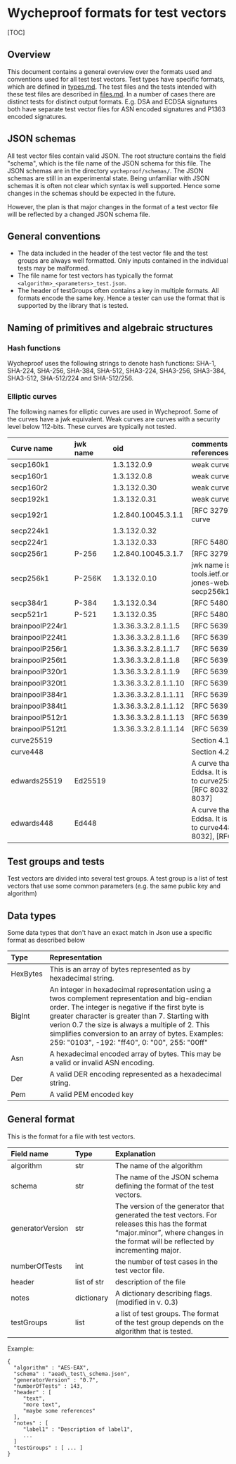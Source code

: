 # Wycheproof formats for test vectors

[TOC]

## Overview

This document contains a general overview over the formats used and conventions
used for all test test vectors. Test types have specific formats, which are
defined in [types.md](types.md). The test files and the tests intended with
these test files are described in [files.md](files.md). In a number of cases
there are distinct tests for distinct output formats. E.g. DSA and ECDSA
signatures both have separate test vector files for ASN encoded signatures and
P1363 encoded signatures.

## JSON schemas

All test vector files contain valid JSON. The root structure contains the field
"schema", which is the file name of the JSON schema for this file. The JSON
schemas are in the directory `wycheproof/schemas/`. The JSON schemas are still
in an experimental state. Being unfamiliar with JSON schemas it is often not
clear which syntax is well supported. Hence some changes in the schemas should
be expected in the future.

However, the plan is that major changes in the format of a test vector file will
be reflected by a changed JSON schema file.

## General conventions

- The data included in the header of the test vector file and the test groups
  are always well formatted. Only inputs contained in the individual tests may
  be malformed.
- The file name for test vectors has typically the format
  `<algorithm>_<parameters>_test.json`.
- The header of testGroups often contains a key in multiple formats. All formats
  encode the same key. Hence a tester can use the format that is supported by
  the library that is tested.

## Naming of primitives and algebraic structures

### Hash functions

Wycheproof uses the following strings to denote hash functions: SHA-1, SHA-224,
SHA-256, SHA-384, SHA-512, SHA3-224, SHA3-256, SHA3-384, SHA3-512, SHA-512/224
and SHA-512/256.

### Elliptic curves

The following names for elliptic curves are used in Wycheproof. Some of the
curves have a jwk equivalent. Weak curves are curves with a security level below
112-bits. These curves are typically not tested.

| **Curve name**  | **jwk name** | **oid**               | **comments and references**                                                               |
| :-------------- | :----------- | :-------------------- | :---------------------------------------------------------------------------------------- |
| secp160k1       |              | 1.3.132.0.9           | weak curve                                                                                |
| secp160r1       |              | 1.3.132.0.8           | weak curve                                                                                |
| secp160r2       |              | 1.3.132.0.30          | weak curve                                                                                |
| secp192k1       |              | 1.3.132.0.31          | weak curve                                                                                |
| secp192r1       |              | 1.2.840.10045.3.1.1   | [RFC 3279], weak curve                                                                    |
| secp224k1       |              | 1.3.132.0.32          |
| secp224r1       |              | 1.3.132.0.33          | [RFC 5480]                                                                                |
| secp256r1       | P-256        | 1.2.840.10045.3.1.7   | [RFC 3279]                                                                                |
| secp256k1       | P-256K       | 1.3.132.0.10          | jwk name is proposed in tools.ietf.org/html/draft-jones-webauthn-secp256k1-00             |
| secp384r1       | P-384        | 1.3.132.0.34          | [RFC 5480]                                                                                |
| secp521r1       | P-521        | 1.3.132.0.35          | [RFC 5480]                                                                                |
| brainpoolP224r1 |              | 1.3.36.3.3.2.8.1.1.5  | [RFC 5639]                                                                                |
| brainpoolP224t1 |              | 1.3.36.3.3.2.8.1.1.6  | [RFC 5639]                                                                                |
| brainpoolP256r1 |              | 1.3.36.3.3.2.8.1.1.7  | [RFC 5639]                                                                                |
| brainpoolP256t1 |              | 1.3.36.3.3.2.8.1.1.8  | [RFC 5639]                                                                                |
| brainpoolP320r1 |              | 1.3.36.3.3.2.8.1.1.9  | [RFC 5639]                                                                                |
| brainpoolP320t1 |              | 1.3.36.3.3.2.8.1.1.10 | [RFC 5639]                                                                                |
| brainpoolP384r1 |              | 1.3.36.3.3.2.8.1.1.11 | [RFC 5639]                                                                                |
| brainpoolP384t1 |              | 1.3.36.3.3.2.8.1.1.12 | [RFC 5639]                                                                                |
| brainpoolP512r1 |              | 1.3.36.3.3.2.8.1.1.13 | [RFC 5639]                                                                                |
| brainpoolP512t1 |              | 1.3.36.3.3.2.8.1.1.14 | [RFC 5639]                                                                                |
| curve25519      |              |                       | Section 4.1 [RFC 7748]                                                                    |
| curve448        |              |                       | Section 4.2 [RFC 7748]                                                                    |
| edwards25519    | Ed25519      |                       | A curve that is used in Eddsa. It is isomorphic to curve25519. See [RFC 8032], [RFC 8037] |
| edwards448      | Ed448        |                       | A curve that is used in Eddsa. It is isomorphic to curve448. See [RFC 8032], [RFC 8037]   |

## Test groups and tests

Test vectors are divided into several test groups. A test group is a list of
test vectors that use some common parameters (e.g. the same public key and
algorithm)

## Data types

Some data types that don't have an exact match in Json use a specific format as
described below

| **Type** | **Representation**                                                                                                                                                                                                                                                                                                                                              |
| :------- | :-------------------------------------------------------------------------------------------------------------------------------------------------------------------------------------------------------------------------------------------------------------------------------------------------------------------------------------------------------------- |
| HexBytes | This is an array of bytes represented as by hexadecimal string.                                                                                                                                                                                                                                                                                                 |
| BigInt   | An integer in hexadecimal representation using a twos complement representation and big-endian order. The integer is negative if the first byte is greater character is greater than 7. Starting with verion 0.7 the size is always a multiple of 2. This simplifies conversion to an array of bytes. Examples: 259: "0103", -192: "ff40", 0: "00", 255: "00ff" |
| Asn      | A hexadecimal encoded array of bytes. This may be a valid or invalid ASN encoding.                                                                                                                                                                                                                                                                              |
| Der      | A valid DER encoding represented as a hexadecimal string.                                                                                                                                                                                                                                                                                                       |
| Pem      | A valid PEM encoded key                                                                                                                                                                                                                                                                                                                                         |

## General format

This is the format for a file with test vectors.

| **Field name**   | **Type**    | **Explanation**                                                                                                                                                                    |
| :--------------- | :---------- | :--------------------------------------------------------------------------------------------------------------------------------------------------------------------------------- |
| algorithm        | str         | The name of the algorithm                                                                                                                                                          |
| schema           | str         | The name of the JSON schema defining the format of the test vectors.                                                                                                               |
| generatorVersion | str         | The version of the generator that generated the test vectors. For releases this has the format “major.minor”, where changes in the format will be reflected by incrementing major. |
| numberOfTests    | int         | the number of test cases in the test vector file.                                                                                                                                  |
| header           | list of str | description of the file                                                                                                                                                            |
| notes            | dictionary  | A dictionary describing flags. (modified in v. 0.3)                                                                                                                                |
| testGroups       | list        | a list of test groups. The format of the test group depends on the algorithm that is tested.                                                                                       |

Example:

```
{
  "algorithm" : "AES-EAX",
  "schema" : "aead\_test\_schema.json",
  "generatorVersion" : "0.7",
  "numberOfTests" : 143,
  "header" : [
     "text",
     "more text",
     "maybe some references"
  ],
  "notes" : [
     "label1" : "Description of label1",
     ...
  ]
  "testGroups" : [ ... ]
}
```
